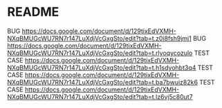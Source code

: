 # README

BUG https://docs.google.com/document/d/129tixEdVXMH-NXqBMUGcWU7RN7r147LuXdjVcGxgSto/edit?tab=t.z0i8fsh9jmj1
BUG https://docs.google.com/document/d/129tixEdVXMH-NXqBMUGcWU7RN7r147LuXdjVcGxgSto/edit?tab=t.rlyoqycozulo
TEST CASE https://docs.google.com/document/d/129tixEdVXMH-NXqBMUGcWU7RN7r147LuXdjVcGxgSto/edit?tab=t.h1sdyohbt3q4
TEST CASE https://docs.google.com/document/d/129tixEdVXMH-NXqBMUGcWU7RN7r147LuXdjVcGxgSto/edit?tab=t.ba7bwuiz82k6
TEST CASE https://docs.google.com/document/d/129tixEdVXMH-NXqBMUGcWU7RN7r147LuXdjVcGxgSto/edit?tab=t.lz6vj5c80ut7
